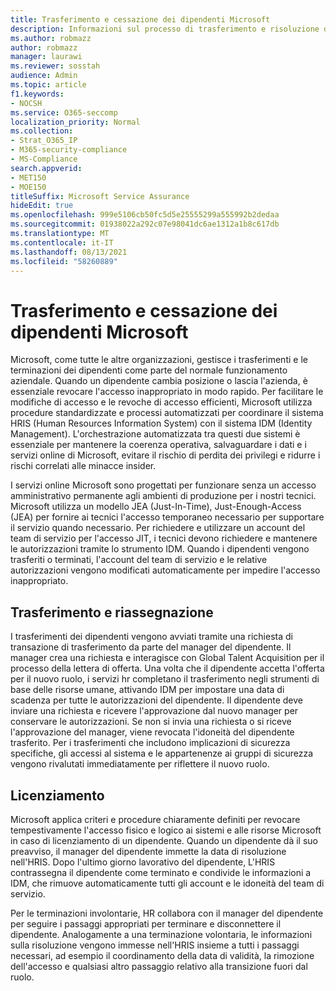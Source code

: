 ```yaml
---
title: Trasferimento e cessazione dei dipendenti Microsoft
description: Informazioni sul processo di trasferimento e risoluzione dei dipendenti Microsoft in Microsoft 365
ms.author: robmazz
author: robmazz
manager: laurawi
ms.reviewer: sosstah
audience: Admin
ms.topic: article
f1.keywords:
- NOCSH
ms.service: O365-seccomp
localization_priority: Normal
ms.collection:
- Strat_O365_IP
- M365-security-compliance
- MS-Compliance
search.appverid:
- MET150
- MOE150
titleSuffix: Microsoft Service Assurance
hideEdit: true
ms.openlocfilehash: 999e5106cb50fc5d5e25555299a555992b2dedaa
ms.sourcegitcommit: 01938022a292c07e98041dc6ae1312a1b8c617db
ms.translationtype: MT
ms.contentlocale: it-IT
ms.lasthandoff: 08/13/2021
ms.locfileid: "58260889"
---
```

# <a name="microsoft-employee-transfer-and-termination"></a>Trasferimento e cessazione dei dipendenti Microsoft

Microsoft, come tutte le altre organizzazioni, gestisce i trasferimenti e le terminazioni dei dipendenti come parte del normale funzionamento aziendale. Quando un dipendente cambia posizione o lascia l'azienda, è essenziale revocare l'accesso inappropriato in modo rapido. Per facilitare le modifiche di accesso e le revoche di accesso efficienti, Microsoft utilizza procedure standardizzate e processi automatizzati per coordinare il sistema HRIS (Human Resources Information System) con il sistema IDM (Identity Management). L'orchestrazione automatizzata tra questi due sistemi è essenziale per mantenere la coerenza operativa, salvaguardare i dati e i servizi online di Microsoft, evitare il rischio di perdita dei privilegi e ridurre i rischi correlati alle minacce insider.

I servizi online Microsoft sono progettati per funzionare senza un accesso amministrativo permanente agli ambienti di produzione per i nostri tecnici. Microsoft utilizza un modello JEA (Just-In-Time), Just-Enough-Access (JEA) per fornire ai tecnici l'accesso temporaneo necessario per supportare il servizio quando necessario. Per richiedere e utilizzare un account del team di servizio per l'accesso JIT, i tecnici devono richiedere e mantenere le autorizzazioni tramite lo strumento IDM. Quando i dipendenti vengono trasferiti o terminati, l'account del team di servizio e le relative autorizzazioni vengono modificati automaticamente per impedire l'accesso inappropriato.

## <a name="transfer-and-reassignment"></a>Trasferimento e riassegnazione

I trasferimenti dei dipendenti vengono avviati tramite una richiesta di transazione di trasferimento da parte del manager del dipendente. Il manager crea una richiesta e interagisce con Global Talent Acquisition per il processo della lettera di offerta. Una volta che il dipendente accetta l'offerta per il nuovo ruolo, i servizi hr completano il trasferimento negli strumenti di base delle risorse umane, attivando IDM per impostare una data di scadenza per tutte le autorizzazioni del dipendente. Il dipendente deve inviare una richiesta e ricevere l'approvazione dal nuovo manager per conservare le autorizzazioni. Se non si invia una richiesta o si riceve l'approvazione del manager, viene revocata l'idoneità del dipendente trasferito. Per i trasferimenti che includono implicazioni di sicurezza specifiche, gli accessi al sistema e le appartenenze ai gruppi di sicurezza vengono rivalutati immediatamente per riflettere il nuovo ruolo.

## <a name="termination"></a>Licenziamento

Microsoft applica criteri e procedure chiaramente definiti per revocare tempestivamente l'accesso fisico e logico ai sistemi e alle risorse Microsoft in caso di licenziamento di un dipendente. Quando un dipendente dà il suo preavviso, il manager del dipendente immette la data di risoluzione nell'HRIS. Dopo l'ultimo giorno lavorativo del dipendente, L'HRIS contrassegna il dipendente come terminato e condivide le informazioni a IDM, che rimuove automaticamente tutti gli account e le idoneità del team di servizio.

Per le terminazioni involontarie, HR collabora con il manager del dipendente per seguire i passaggi appropriati per terminare e disconnettere il dipendente. Analogamente a una terminazione volontaria, le informazioni sulla risoluzione vengono immesse nell'HRIS insieme a tutti i passaggi necessari, ad esempio il coordinamento della data di validità, la rimozione dell'accesso e qualsiasi altro passaggio relativo alla transizione fuori dal ruolo.

